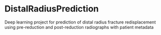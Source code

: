 # DistalRadiusPrediction
Deep learning project for prediction of distal radius fracture redisplacement using pre-reduction and post-reduction radiographs with patient metadata
